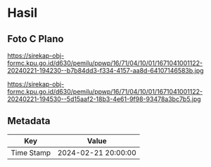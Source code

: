 # Hasil

## Foto C Plano

https://sirekap-obj-formc.kpu.go.id/d630/pemilu/ppwp/16/71/04/10/01/1671041001122-20240221-194230--b7b84dd3-f334-4157-aa8d-64107146583b.jpg

https://sirekap-obj-formc.kpu.go.id/d630/pemilu/ppwp/16/71/04/10/01/1671041001122-20240221-194530--5d15aaf2-18b3-4e61-9f98-93478a3bc7b5.jpg


## Metadata

| Key        | Value               |
| ---------- | ------------------- |
| Time Stamp | 2024-02-21 20:00:00 |



